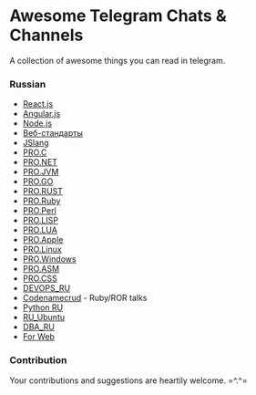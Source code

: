 # Awesome Telegram Chats & Channels

A collection of awesome things you can read in telegram.

### Russian

- [React.js](https://telegram.me/react_js)
- [Angular.js](https://telegram.me/angular_js)
- [Node.js](https://telegram.me/nodejs_ru)
- [Веб-стандарты](https://telegram.me/webstandards_ru)
- [JSlang](https://telegram.me/JSlang)
- [PRO.C](https://telegram.me/proCxx)
- [PRO.NET](https://telegram.me/jdotnetchat)
- [PRO.JVM](https://telegram.me/JVMchat)
- [PRO.GO](https://telegram.me/proGo)
- [PRO.RUST](https://telegram.me/proRust)
- [PRO.Ruby](https://telegram.me/joinchat/Be4rsT2NuB3CyJaF26j1kA)
- [PRO.Perl](https://telegram.me/joinchat/Be4rsT4DDU3xVxVriFNTyw)
- [PRO.LISP](https://telegram.me/joinchat/Be4rsTvFzQ4yIktHsNNYrA)
- [PRO.LUA](https://telegram.me/proLUA)
- [PRO.Apple](https://telegram.me/proApple)
- [PRO.Linux](https://telegram.me/joinchat/A2eDLzu6qWFlMl2nLn9SEA)
- [PRO.Windows](https://telegram.me/joinchat/Be4rsT5IrA8x69FnrpMMvw)
- [PRO.ASM](https://telegram.me/proAsm)
- [PRO.CSS](https://telegram.me/procss)
- [DEVOPS_RU](https://telegram.me/devops_ru)
- [Codenamecrud](https://telegram.me/codenamecrud) - Ruby/ROR talks
- [Python RU](https://telegram.me/ru_python)
- [RU_Ubuntu](https://telegram.me/ru_ubuntu)
- [DBA_RU](https://telegram.me/dba_ru)
- [For Web](https://telegram.me/forwebdev)

### Contribution

Your contributions and suggestions are heartily welcome. =^.^=
